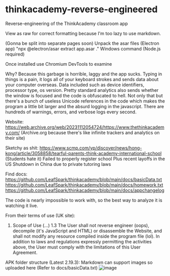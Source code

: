 # thinkacademy-reverse-engineered
Reverse-engineering of the ThinkAcademy classroom app

View as raw for correct formatting because I'm too lazy to use markdown.

(Gonna be split into separate pages soon)
Unpack the asar files (Electron app)
"npx @electron/asar extract app.asar ."
Windows command (Node.js required)

Once installed use Chromium DevTools to examine

Why? Because this garbage is horrible, laggy and the app sucks.
Typing in things is a pain, it logs all of your keyboard strokes and sends data about your computer overseas.
Data included such as device identifiers, processor type, os version. Pretty standard analytics also sends
whether the window is focused and the code is obfuscated to hell. Not only that but there's a bunch of useless
Unicode references in the code which makes the program a little bit larger and the absurd logging in the javascript.
There are hundreds of warnings, errors, and verbose logs every second.

Website: https://web.archive.org/web/20231112054724/https://www.thethinkacademy.com/
(Archive.org because there's like infinite trackers and analytics on their site)

Sketchy as shit:
https://www.scmp.com/yp/discover/news/hong-kong/article/3058858/tearful-parents-think-academy-international-school
(Students hate it)
Failed to properly register school
Plus recent layoffs in the US
Shutdown in China due to private tutoring laws

Find docs:
https://github.com/LeafSpark/thinkacademy/blob/main/docs/basicData.txt
https://github.com/LeafSpark/thinkacademy/blob/main/docs/homework.txt
https://github.com/LeafSpark/thinkacademy/blob/main/docs/appchangelog

The code is nearly impossible to work with, so the best way to analyze it is watching it live.

From their terms of use (UK site):
1. Scope of Use
   (...)
1.3 
  The User shall not reverse engineer (oops), decompile (it's JavaScript and HTML) or disassemble the Website, and shall not modify any resource compiled inside the program file (lol). In addition to laws and regulations expressly permitting the activities above, the User must comply with the limitations of this User Agreement.

APK folder structure (Latest 2.19.3): Markdown can support images so uploaded here (Refer to docs/basicData.txt)
![image](https://github.com/LeafSpark/thinkacademy/assets/78000825/57a70228-e081-436a-acb7-adbc56248713)

